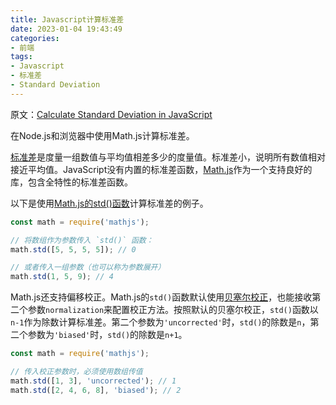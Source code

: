 ```yaml
---
title: Javascript计算标准差
date: 2023-01-04 19:43:49
categories:
- 前端
tags:
- Javascript
- 标准差
- Standard Deviation
---
```


原文：[Calculate Standard Deviation in JavaScript](https://masteringjs.io/tutorials/fundamentals/stddev)

在Node.js和浏览器中使用Math.js计算标准差。

<!-- more -->

[标准差](https://en.wikipedia.org/wiki/Standard_deviation)是度量一组数值与平均值相差多少的度量值。标准差小，说明所有数值相对接近平均值。JavaScript没有内置的标准差函数，[Math.js](https://www.npmjs.com/package/mathjs)作为一个支持良好的库，包含全特性的标准差函数。

以下是使用[Math.js的std()函数](https://mathjs.org/docs/reference/functions/std.html)计算标准差的例子。

```javascript
const math = require('mathjs');

// 将数组作为参数传入 `std()` 函数：
math.std([5, 5, 5, 5]); // 0

// 或者传入一组参数（也可以称为参数展开）
math.std(1, 5, 9); // 4
```

Math.js还支持偏移校正。Math.js的`std()`函数默认使用[贝塞尔校正](https://en.wikipedia.org/wiki/Bessel%27s_correction)，也能接收第二个参数`normalization`来配置校正方法。按照默认的贝塞尔校正，`std()`函数以`n-1`作为除数计算标准差。第二个参数为`'uncorrected'`时，`std()`的除数是`n`，第二个参数为`'biased'`时，`std()`的除数是`n+1`。

```javascript
const math = require('mathjs');

// 传入校正参数时，必须使用数组传值
math.std([1, 3], 'uncorrected'); // 1
math.std([2, 4, 6, 8], 'biased'); // 2
```
